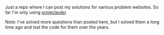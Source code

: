 Just a repo where I can post my solutions for various problem websites. So far I'm only using [projecteuler](https://projecteuler.net).

Note: I've solved more questions than posted here, but I solved them a long time ago and lost the code for them over the years.
